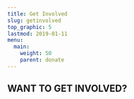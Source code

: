 ```yaml
---
title: Get Involved
slug: getinvolved
top_graphic: 5
lastmod: 2019-01-11
menu:
  main:
    weight: 50
    parent: donate
---
```


## WANT TO GET INVOLVED?

